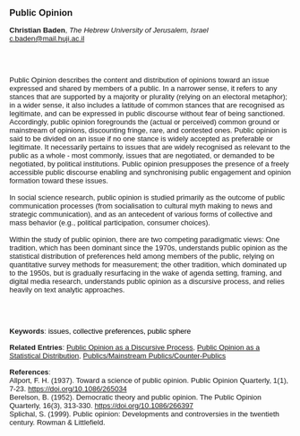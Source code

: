 <!DOCTYPE html><html lang="en"><head><title="Public Opinion"></head>
<body><p><font face="Poppins, Calibri, sans-serif" size="3"><b>Public Opinion</b></font></p>
<p><font face="Poppins, Calibri, sans-serif" size="2"><b>Christian Baden</b>, <i>The Hebrew University of Jerusalem, Israel</i><br><a href="mailto:c.baden@mail.huji.ac.il" target="blank">c.baden@mail.huji.ac.il</a></font></p>
<p><font face="Poppins, Calibri, sans-serif" size="2"><br><br><br>Public Opinion describes the content and distribution of opinions toward an issue expressed and shared by members of a public. In a narrower sense, it refers to any stances that are supported by a majority or plurality (relying on an electoral metaphor); in a wider sense, it also includes a latitude of common stances that are recognised as legitimate, and can be expressed in public discourse without fear of being sanctioned. Accordingly, public opinion foregrounds the (actual or perceived) common ground or mainstream of opinions, discounting fringe, rare, and contested ones. Public opinion is said to be divided on an issue if no one stance is widely accepted as preferable or legitimate. It necessarily pertains to issues that are widely recognised as relevant to the public as a whole - most commonly, issues that are negotiated, or demanded to be negotiated, by political institutions. Public opinion presupposes the presence of a freely accessible public discourse enabling and synchronising public engagement and opinion formation toward these issues.<br><br>In social science research, public opinion is studied primarily as the outcome of public communication processes (from socialisation to cultural myth making to news and strategic communication), and as an antecedent of various forms of collective and mass behavior (e.g., political participation, consumer choices).<br><br>Within the study of public opinion, there are two competing paradigmatic views: One tradition, which has been dominant since the 1970s, understands public opinion as the statistical distribution of preferences held among members of the public, relying on quantitative survey methods for measurement; the other tradition, which dominated up to the 1950s, but is gradually resurfacing in the wake of agenda setting, framing, and digital media research, understands public opinion as a discursive process, and relies heavily on text analytic approaches.<br><br><br><br></font></p>
<p><font face="Poppins, Calibri, sans-serif" size="2"><b>Keywords</b>: </span></span></font></font></span></font><font color="#000000"><span style="text-decoration: none"><font face="calibri, sans-serif"><font size="2" style="font-size: 10pt"><span style="letter-spacing: -0.1pt"><span lang="en-gb">i</span></span></font></font></span></font><font color="#000000"><span style="text-decoration: none"><font face="calibri, sans-serif"><font size="2" style="font-size: 10pt"><span style="letter-spacing: -0.1pt"><span lang="en-gb">ssues, collective preferences, public sphere</span></span></font></font></span></font></font></p>
<p><font face="Poppins, Calibri, sans-serif" size="2"><b>Related Entries</b>: <a href="./public-opinion-as-a-discursive-process.html">Public Opinion as a Discursive Process</a>, <a href="./public-opinion-as-a-statistical-distribution.html">Public Opinion as a Statistical Distribution</a>, <a href="./publics-mainstream-publics-counter-publics.html">Publics/Mainstream Publics/Counter-Publics</a></font></p>
<p><font face="Poppins, Calibri, sans-serif" size="2"><b>References</b>:<br>Allport, F. H. (1937). Toward a science of public opinion. Public Opinion Quarterly, 1(1), 7-23. <a href="https://doi.org/10.1086/265034" target="_blank">https://doi.org/10.1086/265034</a><br>Berelson, B. (1952). Democratic theory and public opinion. The Public Opinion Quarterly, 16(3), 313-330. <a href="https://doi.org/10.1086/266397" target="_blank">https://doi.org/10.1086/266397</a><br>Splichal, S. (1999). Public opinion: Developments and controversies in the twentieth century. Rowman &amp; Littlefield.</font></p>
</body>